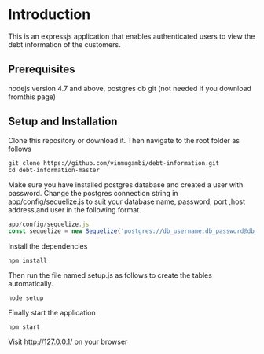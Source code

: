 # Introduction

This is an expressjs application that enables authenticated users to view the debt information of the customers.

## Prerequisites

nodejs version 4.7 and above,
postgres db
git (not needed if you download fromthis page)

## Setup and Installation
Clone this repository or download it. Then navigate to the root folder as follows
```bash/cmd
git clone https://github.com/vinmugambi/debt-information.git
cd debt-information-master
```
Make sure you have installed postgres database and created a user with password.
Change the postgres connection string in app/config/sequelize.js to suit your database name, password, port ,host address,and user in the following format.

```js
app/config/sequelize.js
const sequelize = new Sequelize('postgres://db_username:db_password@db_host:db_port/db_name')
```

Install the dependencies

```bash/cmd
npm install
```

Then run the file named setup.js as follows to create the tables automatically.

```bash/cmd
node setup
```

Finally start the application
```bash/cmd
npm start
```
Visit http://127.0.0.1/ on your browser
